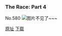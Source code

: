 ### The Race: Part 4
No.580
![图片不见了~~~](https://imgs.xkcd.com/comics/the_race_part_4.png)

[原址](https://xkcd.com//580) [下载](https://imgs.xkcd.com/comics/the_race_part_4.png)

